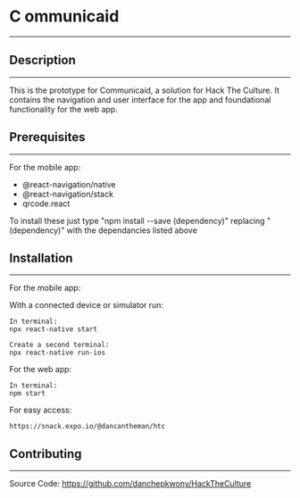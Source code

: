 # C ommunicaid
---

## Description
---

This is the prototype for Communicaid, a solution for Hack The Culture. It contains the navigation and user interface for the app and foundational functionality for the web app. 

## Prerequisites
---
For the mobile app:

* @react-navigation/native
* @react-navigation/stack
* qrcode.react

To install these just type "npm install --save (dependency)"
replacing "(dependency)" with the dependancies listed above

## Installation
---

For the mobile app:

With a connected device or simulator run:

    In terminal:
    npx react-native start

    Create a second terminal:
    npx react-native run-ios

For the web app:

    In terminal: 
    npm start

For easy access:

    https://snack.expo.io/@dancantheman/htc

## Contributing
---

Source Code: https://github.com/danchepkwony/HackTheCulture
